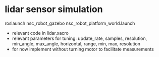 # lidar sensor simulation
roslaunch nsc_robot_gazebo nsc_robot_platform_world.launch

- relevant code in lidar.xacro
- relevant parameters for tuning:
update_rate, samples, resolution, min_angle, max_angle, horizontal, range, min, max, resolution
- for now implement without turning motor to facilitate measurements

